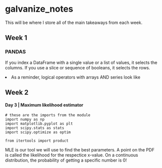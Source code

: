 # galvanize_notes
This will be where I store all of the main takeaways from each week.

## Week 1
### PANDAS
If you index a DataFrame with a single value or a list of values, it selects the columns.
If you use a slice or sequence of booleans, it selects the rows. 
<li> As a reminder, logical operators with arrays AND series look like</li>

## Week 2
#### Day 3 | Maximum likelihood estimator

```
# these are the imports from the module
import numpy as np
import matplotlib.pyplot as plt
import scipy.stats as stats
import scipy.optimize as optim

from itertools import product
```
MLE is our tool we will use to find the best parameters.
A point on the PDF is called the likelihood for the respectice x-value. On a continuous distribution, the probability of getting a specific number is 0!

